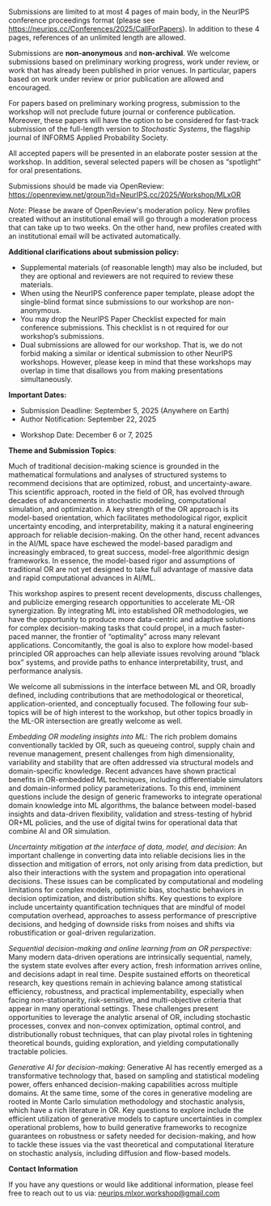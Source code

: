 Submissions are limited to at most 4 pages of main body, in the NeurIPS conference proceedings format (please see [<u>https://neurips.cc/Conferences/2025/CallForPapers</u>](https://neurips.cc/Conferences/2025/CallForPapers)). In addition to these 4 pages, references of an unlimited length are allowed. 

Submissions are **non-anonymous** and **non-archival**. We welcome submissions based on preliminary working progress, work under review, or work that has already been published in prior venues. In particular, papers based on work under review or prior publication are allowed and encouraged.

For papers based on preliminary working progress, submission to the workshop will not preclude future journal or conference publication. Moreover, these papers will have the option to be considered for fast-track submission of the full-length version to *Stochastic Systems*, the flagship journal of INFORMS Applied Probability Society.

All accepted papers will be presented in an elaborate poster session at the workshop. In addition, several selected papers will be chosen as “spotlight” for oral presentations.

Submissions should be made via OpenReview:<br> 
[<u>https://openreview.net/group?id=NeurIPS.cc/2025/Workshop/MLxOR</u>](https://openreview.net/group?id=NeurIPS.cc/2025/Workshop/MLxOR)


*Note*: Please be aware of OpenReview's moderation policy. New profiles created without an institutional email will go through a moderation process that can take up to two weeks. On the other hand, new profiles created with an institutional email will be activated automatically.


**Additional clarifications about submission policy:**

* Supplemental materials (of reasonable length) may also be included, but they are optional and reviewers are not required to review these materials.
* When using the NeurIPS conference paper template, please adopt the single-blind format since submissions to our workshop are non-anonymous.
* You may drop the NeurIPS Paper Checklist expected for main conference submissions. This checklist is n ot required for our workshop’s submissions.
* Dual submissions are allowed for our workshop. That is, we do not forbid making a similar or identical submission to other NeurIPS workshops. However, please keep in mind that these workshops may overlap in time that disallows you from making presentations simultaneously.


**Important Dates:**

* Submission Deadline: September 5, 2025 (Anywhere on Earth)
* Author Notification: September 22, 2025
<!-- * Camera Ready Deadline: July 7, 2025 (Anywhere on Earth) -->
* Workshop Date: December 6 or 7, 2025



**Theme and Submission Topics**:

Much of traditional decision-making science is grounded in the mathematical formulations and analyses of structured systems to recommend decisions that are optimized, robust, and uncertainty-aware. This scientific approach, rooted in the field of OR, has evolved through decades of advancements in stochastic modeling, computational simulation, and optimization. A key strength of the OR approach is its model-based orientation, which facilitates methodological rigor, explicit uncertainty encoding, and interpretability, making it a natural engineering approach for reliable decision-making. On the other hand, recent advances in the AI/ML space have eschewed the model-based paradigm and increasingly embraced, to great success, model-free algorithmic design frameworks. In essence, the model-based rigor and assumptions of traditional OR are not yet designed to take full advantage of massive data and rapid computational advances in AI/ML. 

This workshop aspires to present recent developments, discuss challenges, and publicize emerging research opportunities to accelerate ML-OR synergization. By integrating ML into established OR methodologies, we have the opportunity to produce more data-centric and adaptive solutions for complex decision-making tasks that could propel, in a much faster-paced manner, the frontier of “optimality” across many relevant applications. Concomitantly, the goal is also to explore how model-based principled OR approaches can help alleviate issues revolving around “black box” systems, and provide paths to enhance interpretability, trust, and performance analysis.  

We welcome all submissions in the interface between ML and OR, broadly defined, including contributions that are methodological or theoretical, application-oriented, and conceptually focused. The following four sub-topics will be of high interest to the workshop, but other topics broadly in the ML-OR intersection are greatly welcome as well.

*Embedding OR modeling insights into ML*: The rich problem domains conventionally tackled by OR, such as queueing control, supply chain and revenue management, present challenges from high dimensionality, variability and stability that are often addressed via structural models and domain-specific knowledge. Recent advances have shown practical benefits in OR-embedded ML techniques, including differentiable simulators and domain-informed policy parameterizations. To this end, imminent questions include the design of generic frameworks to integrate operational domain knowledge into ML algorithms, the balance between model-based insights and data-driven flexibility, validation and stress-testing of hybrid OR+ML policies, and the use of digital twins for operational data that combine AI and OR simulation.

*Uncertainty mitigation at the interface of data, model, and decision*: An important challenge in converting data into reliable decisions lies in the dissection and mitigation of errors, not only arising from data prediction, but also their interactions with the system and propagation into operational decisions. These issues can be complicated by computational and modeling limitations for complex models, optimistic bias, stochastic behaviors in decision optimization, and distribution shifts. Key questions to explore include uncertainty quantification techniques that are mindful of model computation overhead, approaches to assess performance of prescriptive decisions, and hedging of downside risks from noises and shifts via robustification or goal-driven regularization. 

*Sequential decision-making and online learning from an OR perspective*: Many modern data-driven operations are intrinsically sequential, namely, the system state evolves after every action, fresh information arrives online, and decisions adapt in real time. Despite sustained efforts on theoretical research, key questions remain in achieving balance among statistical efficiency, robustness, and practical implementability, especially when facing non-stationarity, risk-sensitive, and multi-objective criteria that appear in many operational settings. These challenges present opportunities to leverage the analytic arsenal of OR, including stochastic processes, convex and non-convex optimization, optimal control, and distributionally robust techniques, that can play pivotal roles in tightening theoretical bounds, guiding exploration, and yielding computationally tractable policies.

*Generative AI for decision-making*: Generative AI has recently emerged as a transformative technology that, based on sampling and statistical modeling power, offers enhanced decision-making capabilities across multiple domains. At the same time, some of the cores in generative modeling are rooted in Monte Carlo simulation methodology and stochastic analysis, which have a rich literature in OR. Key questions to explore include the efficient utilization of generative models to capture uncertainties in complex operational problems, how to build generative frameworks to recognize guarantees on robustness or safety needed for decision-making, and how to tackle these issues via the vast theoretical and computational literature on stochastic analysis, including diffusion and flow-based models.


**Contact Information**

If you have any questions or would like additional information, please feel free to reach out to us via: [<u>neurips.mlxor.workshop@gmail.com</u>](mailto:neurips.mlxor.workshop@gmail.com)



<!-- [<u>Open Review</u>](https://openreview.net/group?id=ICML.cc/2025/Workshop/PRAL) -->

<!-- We invite the submission of research papers and position papers on the topic of programmatic representations for agent learning. This workshop aims to explore the use of program-like structures to represent policies, reward functions, tasks, and environment models.

Topics of interest include, but are not limited to:

* **Programs as Policies:** Representing decision-making logic through programmatic policies in Python or domain-specific languages.
* **Programs as Reward Functions:** Synthesizing reward function codes for agent learning.
* **Programs as Skill Libraries:** Representing acquired skills as programs, allowing for reusing and composing skills.
* **Programmatically Generating Tasks:** Producing codes that describe diverse task variants.
* **Programs as Environment Models:** Inferring executable codes to simulate environment dynamics.

**Submission Types:**

* **Full Papers:** Up to 9 pages in ICML or NeurIPS format, with potentially large-scale experiments.
* **Short Papers:** 2-4 pages in ICML or NeurIPS format, with proof-of-concept demonstrations (demos, code, blog posts).

**Important Dates:**

* Submission Deadline: ~~May 24, 2025, AoE~~ May 30, 2025, AoE
* Author Notification: ~~June 7, 2025, AoE~~ June 13, 2025, AoE
* Camera Ready Deadline: July 7, 2025, AoE
* Workshop Date: July 18, 2025 -->

<!-- Accepted papers will be presented during poster sessions, with exceptional submissions selected for spotlight oral presentations.

All accepted papers will be made publicly available as non-archival reports, allowing for future submissions to archival conferences or journals.

Please submit your papers to the [<u>Open Review</u>](https://openreview.net/group?id=ICML.cc/2025/Workshop/PRAL) site.

<h1 class="py-4 text-2xl font-bold" id="camera-ready">Camera Ready Instructions</h1>

Please incorporate reviewers' feedbacks and prepare for your camera-ready submission. Please submit your camera-ready version on OpenReview. Your camera-ready submission should be de-anonymized, and include at most 9 pages for full papers, and 2-4 pages for short papers, excluding the references and appendices. The paper can be in ICML or NeurIPS formats, with footnote “ICML 2025 Workshop on Programmatic Representations for Agent Learning”.

Camera-Ready LaTeX Templates:

- [<u>ICML Format</u>](/tex/icml2025_pral.sty)
- [<u>NeurIPS Format</u>](/tex/icml2025_pral_neurips.sty)

The camera-ready deadline is July 7, 2025, Anywhere on Earth (AoE).
 -->




